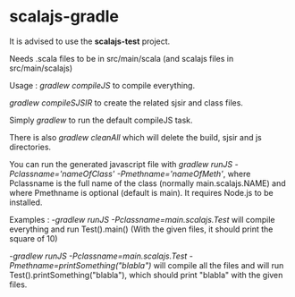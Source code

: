 # scalajs-gradle
It is advised to use the **scalajs-test** project.

Needs .scala files to be in src/main/scala (and scalajs files in src/main/scalajs)

Usage : *gradlew compileJS* to compile everything.

*gradlew compileSJSIR* to create the related sjsir and class files.

Simply *gradlew* to run the default compileJS task.

There is also *gradlew cleanAll* which will delete the build, sjsir and js directories.

You can run the generated javascript file with *gradlew runJS -Pclassname='nameOfClass' -Pmethname='nameOfMeth'*, where Pclassname is the full name of the class (normally main.scalajs.NAME) and where Pmethname is optional (default is main). It requires Node.js to be installed.

Examples : -*gradlew runJS -Pclassname=main.scalajs.Test* will compile everything and run Test().main() (With the given files, it should print the square of 10)

-*gradlew runJS -Pclassname=main.scalajs.Test -Pmethname=printSomething(\"blabla\")* will compile all the files and will run Test().printSomething("blabla"), which should print "blabla" with the given files.
